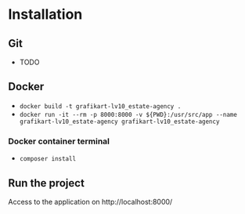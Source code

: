 # Installation

## Git
- TODO

## Docker

- ``docker build -t grafikart-lv10_estate-agency .``
- ``docker run -it --rm -p 8000:8000 -v ${PWD}:/usr/src/app --name grafikart-lv10_estate-agency grafikart-lv10_estate-agency``

### Docker container terminal

- ``composer install``

## Run the project

Access to the application on http://localhost:8000/
